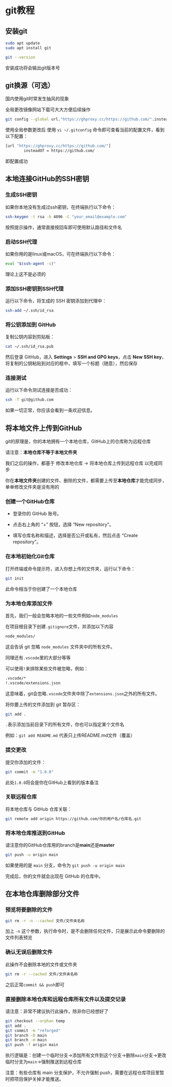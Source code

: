 # git教程

## 安装git

````bash
sudo apt update
sudo apt install git

git --version
````

安装成功将会输出git版本号

## git换源（可选）

国内使用git时常发生抽风的现象

全局更改镜像网站下载可大大方便后续操作

````bash
git config --global url."https://ghproxy.cc/https://github.com/".insteadOf "https://github.com/"
````

使用全局参数更改后 使用 `vi ~/.gitconfig` 命令即可查看当前的配置文件，看到以下配置：

````bash
[url "https://ghproxy.cc/https://github.com/"]
        insteadOf = https://github.com/
````

即配置成功

## 本地连接GitHub的SSH密钥

### 生成SSH密钥

如果你本地没有生成过ssh密钥，在终端执行以下命令：

````bash
ssh-keygen -t rsa -b 4096 -C "your_email@example.com"
````

按照提示操作，通常直接按回车即可使用默认路径和文件名

### 启动SSH代理

如果你用的是linux或macOS，可在终端执行以下命令：

````bash
eval "$(ssh-agent -s)"
````

理论上这不是必须的

### 添加SSH密钥到SSH代理

运行以下命令，将生成的 SSH 密钥添加到代理中：

````bash
ssh-add ~/.ssh/id_rsa
````

### 将公钥添加到 GitHub

复制公钥内容到剪贴板：

````bash
cat ~/.ssh/id_rsa.pub
````

然后登录 GitHub，进入 **Settings** > **SSH and GPG keys**，点击 **New SSH key**，将复制的公钥粘贴到对应的框中，填写一个标题（随意），然后保存

### 连接测试

运行以下命令测试连接是否成功：

````bash
ssh -T git@github.com
````

如果一切正常，你应该会看到一条欢迎信息。

## 将本地文件上传到GitHub

git的原理是，你的本地拥有一个本地仓库，GitHub上的仓库称为远程仓库

请注意：**本地仓库不等于本地文件夹**

我们之后的操作，都基于 修改本地仓库 -> 将本地仓库上传到远程仓库 以完成同步

你在**本地文件夹**创建的文件、删除的文件，都需要上传至**本地仓库**才能完成同步，单单修改文件夹是没有用的

### 创建一个GitHub仓库

- 登录你的 GitHub 账号。

- 点击右上角的 “+” 按钮，选择 “New repository”。

- 填写仓库名称和描述，选择是否公开或私有，然后点击 “Create repository”。

### 在本地初始化Git仓库

打开终端或命令提示符，进入你想上传的文件夹，运行以下命令：

````bash
git init
````

此命令相当于你创建了一个本地仓库

### 为本地仓库添加文件

首先，我们一般会忽略本地的一些文件例如`node_modules`

在项目根目录下创建`.gitignore`文件，并添加以下内容

````bash
node_modules/
````

这会告诉 git 忽略 `node_modules` 文件夹中的所有文件。

同理还有`.vscode`里的大部分等等

可以使用`!`来排除某些文件被忽略，例如：

````bash
.vscode/*
!.vscode/extensions.json
````

这意味着，git会忽略`.vscode`文件夹中除了`extensions.json`之外的所有文件。

将你要上传的文件添加到 git 暂存区：

````bash
git add .
````

`.`表示添加当前目录下的所有文件，你也可以指定某个文件名

例如：`git add README.md` 代表只上传README.md文件（覆盖）

### 提交更改

提交你添加的文件：

````bash
git commit -m "1.0.0"
````

此处`1.0.0`将会是你在GitHub上看到的版本备注

### 关联远程仓库

将本地仓库与 GitHub 仓库关联：

````bash
git remote add origin https://github.com/你的用户名/仓库名.git
````

### 将本地仓库推送到GitHub

请注意你的GitHub仓库用的branch是**main**还是**master**

````bash
git push -u origin main
````

如果使用的是 `main` 分支，命令为 `git push -u origin main`

完成后，你的文件就会出现在 GitHub 的仓库中。

## 在本地仓库删除部分文件

### 预览将要删除的文件

````bash
git rm -r -n --cached 文件/文件夹名称
````

加上 `-n` 这个参数，执行命令时，是不会删除任何文件，只是展示此命令要删除的文件列表预览

### 确认无误后删除文件

此操作不会删除本地的文件或文件夹

````bash
git rm -r --cached 文件/文件夹名称
````

之后正常`commit && push`即可

### 直接删除本地仓库和远程仓库所有文件以及提交记录

请注意：非常不建议执行此操作，除非你已经想好了

````bash
git checkout --orphan temp
git add .
git commit -m "reforged"
git branch -D main
git branch -m main
git push -f origin main
````

执行逻辑是：创建一个临时分支->添加所有文件到这个分支->删除`main`分支->更改临时分支为`main`->强制推送到远程仓库

注意：有些仓库有 main 分支保护，不允许强制 push，需要在远程仓库项目里暂时把项目保护关掉才能推送。